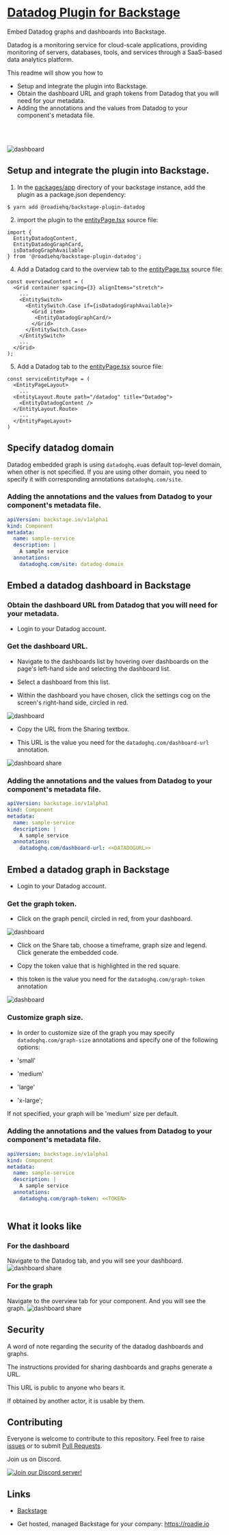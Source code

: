 # [Datadog Plugin for Backstage](https://roadie.io/backstage/plugins/)

Embed Datadog graphs and dashboards into Backstage.

Datadog is a monitoring service for cloud-scale applications, providing monitoring of servers, databases, tools, and services through a SaaS-based data analytics platform. 

This readme will show you how to 

* Setup and integrate the plugin into Backstage.
* Obtain the dashboard URL and graph tokens from Datadog that you will need for your metadata. 
* Adding the annotations and the values from Datadog to your component's metadata file.
<br/>
<br/>


![dashboard](./docs/datadog-widget.png?raw=true)

## Setup and integrate the plugin into Backstage.

1. In the [packages/app](https://github.com/backstage/backstage/blob/master/packages/app/) directory of your backstage instance, add the plugin as a package.json dependency:

```shell
$ yarn add @roadiehq/backstage-plugin-datadog
```

2. import the plugin to the [entityPage.tsx](https://github.com/backstage/backstage/blob/master/packages/app/src/components/catalog/EntityPage.tsx) source file:

```tsx
import {
  EntityDatadogContent,
  EntityDatadogGraphCard,
  isDatadogGraphAvailable
} from '@roadiehq/backstage-plugin-datadog';
```

4. Add a Datadog card to the overview tab to the [entityPage.tsx](https://github.com/backstage/backstage/blob/master/packages/app/src/components/catalog/EntityPage.tsx) source file:

```tsx
const overviewContent = (
  <Grid container spacing={3} alignItems="stretch">
    ...
    <EntitySwitch>
      <EntitySwitch.Case if={isDatadogGraphAvailable}>
        <Grid item>
         <EntityDatadogGraphCard/>
        </Grid>
      </EntitySwitch.Case>
    </EntitySwitch>
    ...
  </Grid>
);
```

5. Add a Datadog tab to the [entityPage.tsx](https://github.com/backstage/backstage/blob/master/packages/app/src/components/catalog/EntityPage.tsx) source file:

```tsx
const serviceEntityPage = (
  <EntityPageLayout>
    ...
  <EntityLayout.Route path="/datadog" title="Datadog">
    <EntityDatadogContent />
  </EntityLayout.Route>
    ...
  </EntityPageLayout>
)
```
## Specify datadog domain

Datadog embedded graph is using `datadoghq.eu`as default top-level domain, when other is not specified. If you are using other domain, you need to specify it with corresponding annotations `datadoghq.com/site`.

### Adding the annotations and the values from Datadog to your component's metadata file.

```yaml
apiVersion: backstage.io/v1alpha1
kind: Component
metadata:
  name: sample-service
  description: |
    A sample service
  annotations:
    datadoghq.com/site: datadog-domain
```

## Embed a datadog dashboard in Backstage

### Obtain the dashboard URL from Datadog that you will need for your metadata. 

* Login to your Datadog account.

### Get the dashboard URL.

* Navigate to the dashboards list by hovering over dashboards on the page's left-hand side and selecting the dashboard list.

* Select a dashboard from this list.

* Within the dashboard you have chosen, click the settings cog on the screen's right-hand side, circled in red.

![dashboard](./docs/dd-dashboard.png?raw=true)


* Copy the URL from the Sharing textbox.

* This URL is the value you need for the `datadoghq.com/dashboard-url` annotation.

![dashboard share](./docs/dd-dashboard-share.png?raw=true)


### Adding the annotations and the values from Datadog to your component's metadata file.

```yaml
apiVersion: backstage.io/v1alpha1
kind: Component
metadata:
  name: sample-service
  description: |
    A sample service
  annotations:
    datadoghq.com/dashboard-url: <<DATADOGURL>>
```

## Embed a datadog graph in Backstage

* Login to your Datadog account.

### Get the graph token.

* Click on the graph pencil, circled in red, from your dashboard.

![dashboard](./docs/dd-dashboard-2.png?raw=true)

* Click on the Share tab, choose a timeframe, graph size and legend. Click generate the embedded code. 

* Copy the token value that is highlighted in the red square.

* this token is the value you need for the `datadoghq.com/graph-token` annotation

![dashboard](./docs/dd-graph-share.png?raw=true)

### Customize graph size.

* In order to customize size of the graph you may specify `datadoghq.com/graph-size` annotations and specify one of the following options: 

* 'small'
* 'medium'
* 'large'
* 'x-large';

If not specified, your graph will be 'medium' size per default.

### Adding the annotations and the values from Datadog to your component's metadata file.

```yaml
apiVersion: backstage.io/v1alpha1
kind: Component
metadata:
  name: sample-service
  description: |
    A sample service
  annotations:
    datadoghq.com/graph-token: <<TOKEN>
    
```
## What it looks like

### For the dashboard

Navigate to the Datadog tab, and you will see your dashboard.
![dashboard share](./docs/dd-backstage-tab.png?raw=true)

### For the graph

Navigate to the overview tab for your component. And you will see the graph.
![dashboard share](./docs/dd-graph-overview.png?raw=true)

## Security

A word of note regarding the security of the datadog dashboards and graphs.

The instructions provided for sharing dashboards and graphs generate a URL.

This URL is public to anyone who bears it.

If obtained by another actor, it is usable by them.


## Contributing

Everyone is welcome to contribute to this repository. Feel free to raise [issues](https://github.com/RoadieHQ/backstage-plugin-datadog/issues) or to submit [Pull Requests](https://github.com/RoadieHQ/backstage-plugin-datadog/pulls).


Join us on Discord.

[![Join our Discord server!](https://invidget.switchblade.xyz/chuePWkM?theme=light)](https://discord.gg/chuePWkM)


## Links

- [Backstage](https://backstage.io)
<!-- - [Further instructons](https://roadie.io/backstage/plugins/datadog/) -->
- Get hosted, managed Backstage for your company: https://roadie.io
